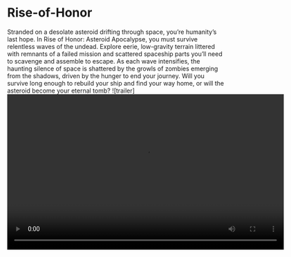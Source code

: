 # Rise-of-Honor
Stranded on a desolate asteroid drifting through space, you’re humanity’s last hope. In Rise of Honor: Asteroid Apocalypse, you must survive relentless waves of the undead. Explore eerie, low-gravity terrain littered with remnants of a failed mission and scattered spaceship parts you’ll need to scavenge and assemble to escape. As each wave intensifies, the haunting silence of space is shattered by the growls of zombies emerging from the shadows, driven by the hunger to end your journey. Will you survive long enough to rebuild your ship and find your way home, or will the asteroid become your eternal tomb?
![trailer]<video width="640" height="360" controls><source src="clip.mp4" type="video/mp4"></video>
